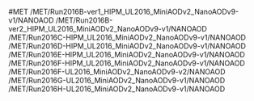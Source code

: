 #MET
/MET/Run2016B-ver1_HIPM_UL2016_MiniAODv2_NanoAODv9-v1/NANOAOD
/MET/Run2016B-ver2_HIPM_UL2016_MiniAODv2_NanoAODv9-v1/NANOAOD
/MET/Run2016C-HIPM_UL2016_MiniAODv2_NanoAODv9-v1/NANOAOD
/MET/Run2016D-HIPM_UL2016_MiniAODv2_NanoAODv9-v1/NANOAOD
/MET/Run2016E-HIPM_UL2016_MiniAODv2_NanoAODv9-v1/NANOAOD
/MET/Run2016F-HIPM_UL2016_MiniAODv2_NanoAODv9-v1/NANOAOD
/MET/Run2016F-UL2016_MiniAODv2_NanoAODv9-v2/NANOAOD
/MET/Run2016G-UL2016_MiniAODv2_NanoAODv9-v1/NANOAOD
/MET/Run2016H-UL2016_MiniAODv2_NanoAODv9-v1/NANOAOD
